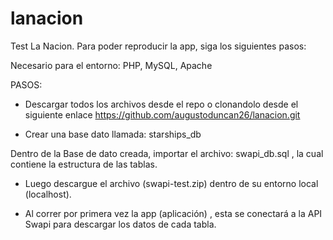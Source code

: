 # lanacion
Test La Nacion.
Para poder reproducir la app, siga los siguientes pasos:

Necesario para el entorno: PHP, MySQL, Apache

PASOS:

- Descargar todos los archivos desde el repo o clonandolo desde el siguiente enlace
https://github.com/augustoduncan26/lanacion.git

- Crear una base dato llamada: starships_db

Dentro de la Base de dato creada, importar el archivo: swapi_db.sql , la cual contiene la estructura de las tablas.

- Luego descargue el archivo (swapi-test.zip) dentro de su entorno local (localhost).

- Al correr por primera vez la app (aplicación) , esta se conectará a la API Swapi para descargar los datos de cada tabla.



